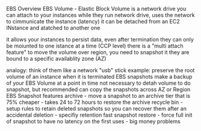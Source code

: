 EBS Overview 
  EBS Volume - Elastic Block Volume is a network drive you can attach 
                to your instances while they run
                network drive, uses the network to cimmunicate the instance (latency)
                it can be detached from an EC2 INstance and atatched to another one 

  it allows your instances to persist data, even after termination
  they can only be moiunted to one istance at a time (CCP level)
  there is a "multi attach feature"
    to move the volume over region, you need to snapshot it 
  they are bound to a specific availablity zone (AZ)

  analogy: think of them like a network "usb" stick 
  example: preserve the root volume of an instance when it is terminated 
EBS snapshots
  make a backup of your EBS Volume at a point in time 
  not necessary to detah volume to do snapshot, but recommended 
  can copy the snapshots across AZ or Region 
  EBS Snapshot features 
    archive 
      - move a snapshot to an archive tier that is 75% cheaper 
      - takes 24 to 72 hours to restore the archive 
    recycle bin
      - setup rules to retain deleted snapshots so you can recover them after an accidental
        deletion
      - specifiy retention
    fast snapshot restore 
      - force full init of snapshot to have no latency on the first uses
      - big money problems 
